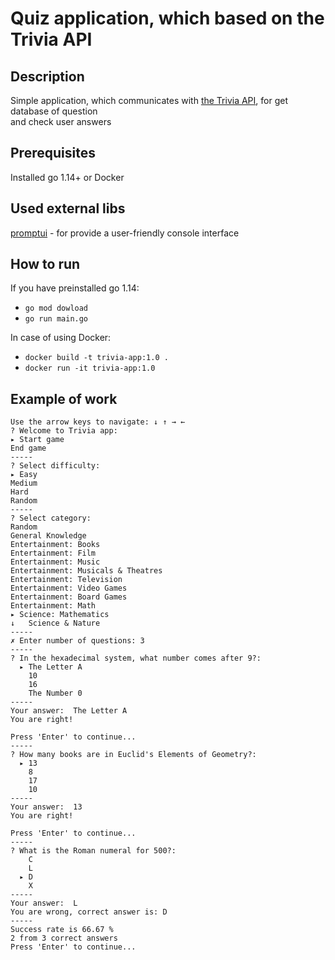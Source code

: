 # Quiz application, which based on the Trivia API

## Description

Simple application, which communicates with [the Trivia API](https://opentdb.com/api_config.php), for get database of question  
and check user answers

## Prerequisites

Installed go 1.14+ or Docker

## Used external libs

[promptui](github.com/manifoldco/promptui) - for provide a user-friendly console interface

## How to run
If you have preinstalled go 1.14:
* `go mod dowload`
* `go run main.go`

In case of using Docker:
* `docker build -t trivia-app:1.0 .`
* `docker run -it trivia-app:1.0`

## Example of work

```
Use the arrow keys to navigate: ↓ ↑ → ←
? Welcome to Trivia app:
▸ Start game
End game  
-----
? Select difficulty:
▸ Easy
Medium
Hard
Random
-----
? Select category:
Random
General Knowledge
Entertainment: Books
Entertainment: Film
Entertainment: Music
Entertainment: Musicals & Theatres
Entertainment: Television
Entertainment: Video Games
Entertainment: Board Games
Entertainment: Math
▸ Science: Mathematics
↓   Science & Nature
-----
✗ Enter number of questions: 3
-----
? In the hexadecimal system, what number comes after 9?: 
  ▸ The Letter A
    10
    16
    The Number 0
-----
Your answer:  The Letter A
You are right!

Press 'Enter' to continue...
-----
? How many books are in Euclid's Elements of Geometry?: 
  ▸ 13
    8
    17
    10
-----
Your answer:  13
You are right!

Press 'Enter' to continue...
-----
? What is the Roman numeral for 500?: 
    C
    L
  ▸ D
    X
-----
Your answer:  L
You are wrong, correct answer is: D
-----
Success rate is 66.67 %
2 from 3 correct answers
Press 'Enter' to continue...

```